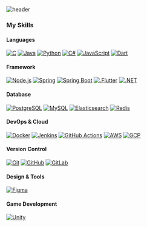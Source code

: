 ![header](https://capsule-render.vercel.app/api?type=waving&color=auto&height=300&section=header&text=톰캣🐈😺&fontSize=90)

### My Skills

#### Languages
[![C](https://skillicons.dev/icons?i=c&theme=light)](https://skillicons.dev) 
[![Java](https://skillicons.dev/icons?i=java&theme=light)](https://skillicons.dev) 
[![Python](https://skillicons.dev/icons?i=python&theme=light)](https://skillicons.dev) 
[![C#](https://skillicons.dev/icons?i=cs&theme=light)](https://skillicons.dev) 
[![JavaScript](https://skillicons.dev/icons?i=javascript&theme=light)](https://skillicons.dev)
[![Dart](https://skillicons.dev/icons?i=dart&theme=light)](https://skillicons.dev) 

#### Framework
[![Node.js](https://skillicons.dev/icons?i=nodejs&theme=light)](https://skillicons.dev)
[![Spring](https://skillicons.dev/icons?i=spring&theme=light)](https://skillicons.dev)
[![Spring Boot](https://skillicons.dev/icons?i=springboot&theme=light)](https://skillicons.dev)
[![.Flutter](https://skillicons.dev/icons?i=flutter&theme=light)](https://skillicons.dev)
[![.NET](https://skillicons.dev/icons?i=dotnet&theme=light)](https://skillicons.dev)

#### Database
[![PostgreSQL](https://skillicons.dev/icons?i=postgresql&theme=light)](https://skillicons.dev) [![MySQL](https://skillicons.dev/icons?i=mysql&theme=light)](https://skillicons.dev) [![Elasticsearch](https://skillicons.dev/icons?i=elasticsearch&theme=light)](https://skillicons.dev) [![Redis](https://skillicons.dev/icons?i=redis&theme=light)](https://skillicons.dev)

#### DevOps & Cloud
[![Docker](https://skillicons.dev/icons?i=docker&theme=light)](https://skillicons.dev) [![Jenkins](https://skillicons.dev/icons?i=jenkins&theme=light)](https://skillicons.dev) [![GitHub Actions](https://skillicons.dev/icons?i=githubactions&theme=light)](https://skillicons.dev) [![AWS](https://skillicons.dev/icons?i=aws&theme=light)](https://skillicons.dev) [![GCP](https://skillicons.dev/icons?i=gcp&theme=light)](https://skillicons.dev)

#### Version Control
[![Git](https://skillicons.dev/icons?i=git&theme=light)](https://skillicons.dev) [![GitHub](https://skillicons.dev/icons?i=github&theme=light)](https://skillicons.dev) [![GitLab](https://skillicons.dev/icons?i=gitlab&theme=light)](https://skillicons.dev)

#### Design & Tools
[![Figma](https://skillicons.dev/icons?i=figma&theme=light)](https://skillicons.dev)

#### Game Development
[![Unity](https://skillicons.dev/icons?i=unity&theme=light)](https://skillicons.dev)
